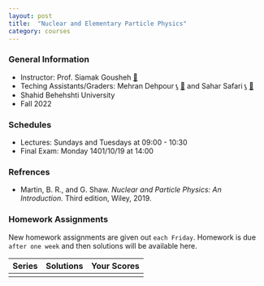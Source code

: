 ```yaml
---
layout: post
title:  "Nuclear and Elementary Particle Physics"
category: courses
---
```

### General Information
+ Instructor: Prof. Siamak Gousheh [📧][gousheh_mail]
+ Teching Assistants/Graders: Mehran Dehpour [📞][mehran_telegram] [📧][mehran_mail] and Sahar Safari [📞][sahar_telegram] [📧][sahar_mail]
+ Shahid Behehshti University
+ Fall 2022

### Schedules
+ Lectures: Sundays and Tuesdays at 09:00 - 10:30
+ Final Exam: Monday 1401/10/19 at 14:00

### Refrences
+ Martin, B. R., and G. Shaw. *Nuclear and Particle Physics: An Introduction.* Third edition, Wiley, 2019.

### Homework Assignments
New homework assignments are given out `each Friday`. Homework is due `after one week` and then solutions will be available here.

|Series        |Solutions     |Your Scores   |
|--------------|--------------|--------------|
|              |              |              |

[mehran_mail]:   mailto:m.dehpour@mail.sbu.ac.ir
[mehran_telegram]:   http://t.me/mdehpour
[sahar_mail]:    mailto:shr.safari@mail.sbu.ac.ir
[sahar_telegram]:    http://t.me/shr_safari
[gousheh_mail]:  mailto:ss-gousheh@sbu.ac.ir
